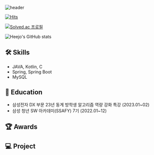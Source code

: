 

 
![header](https://capsule-render.vercel.app/api?type=slice&color=0:A0E183,60:FF9934&text=HEEJO%20nJOY&rotate=8&fontAlign=80&fontSize=35&fontColor=FFFFFF&fontAlignY=44)
  
[![Hits](https://hits.seeyoufarm.com/api/count/incr/badge.svg?url=https%3A%2F%2Fgithub.com%2Fjoy96817%2F&count_bg=%2379C83D&title_bg=%23555555&icon=github.svg&icon_color=%23E7E7E7&title=Github&edge_flat=false)](https://hits.seeyoufarm.com)

[![Solved.ac
프로필](http://mazassumnida.wtf/api/v2/generate_badge?boj=heejo198)](https://solved.ac/heejo198)

<!-- ![joy96817's github stats](https://github-readme-stats.vercel.app/api?username=joy96817&show_icons=true) -->

![Heejo's GitHub stats](https://github-readme-stats.vercel.app/api?username=heejo-p&show_icons=true&theme=flag-india)


🛠️ Skills
-
- JAVA, Kotlin, C
- Spring, Spring Boot
- MySQL

📖 Education
- 
- 삼성전자 DX 부문 23년 동계 방학생 알고리즘 역량 강화 특강 (2023.01~02)
- 삼성 청년 SW 아카데미(SSAFY) 7기 (2022.01~12)

🏆 Awards
- 

💻 Project
- 
